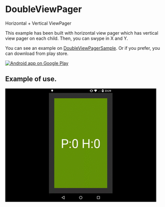 # DoubleViewPager
Horizontal + Vertical ViewPager

This example has been built with horizontal view pager which has vertical view pager on each child.
Then, you can swype in X and Y.

You can see an example on <a href="https://github.com/juliome10/DoubleViewPagerSample">DoubleViewPagerSample</a>. Or if you prefer, you can download from play store.

<a href="https://play.google.com/store/apps/details?id=com.emoiluj.doubleviewpagersample">
  <img alt="Android app on Google Play" src="https://developer.android.com/images/brand/en_app_rgb_wo_45.png" />
</a>

## Example of use.
<img src="DoubleViewPager/descriptionImages/description.gif">
